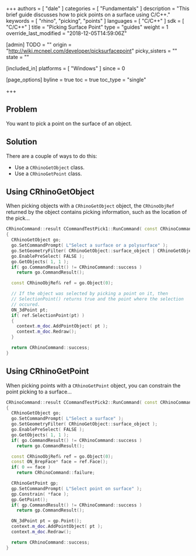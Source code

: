 +++
authors = [ "dale" ]
categories = [ "Fundamentals" ]
description = "This brief guide discusses how to pick points on a surface using C/C++."
keywords = [ "rhino", "picking", "points" ]
languages = [ "C/C++" ]
sdk = [ "C/C++" ]
title = "Picking Surface Point"
type = "guides"
weight = 1
override_last_modified = "2018-12-05T14:59:06Z"

[admin]
TODO = ""
origin = "http://wiki.mcneel.com/developer/picksurfacepoint"
picky_sisters = ""
state = ""

[included_in]
platforms = [ "Windows" ]
since = 0

[page_options]
byline = true
toc = true
toc_type = "single"

+++

 
## Problem

You want to pick a point on the surface of an object.

## Solution

There are a couple of ways to do this:

- Use a `CRhinoGetObject` class.
- Use a `CRhinoGetPoint` class.

## Using CRhinoGetObject

When picking objects with a `CRhinoGetObject` object, the `CRhinoObjRef` returned by the object contains picking information, such as the location of the pick...

```cpp
CRhinoCommand::result CCommandTestPick1::RunCommand( const CRhinoCommandContext& context )
{
  CRhinoGetObject go;
  go.SetCommandPrompt( L"Select a surface or a polysurface" );
  go.SetGeometryFilter( CRhinoGetObject::surface_object | CRhinoGetObject::polysrf_object );
  go.EnablePreSelect( FALSE );
  go.GetObjects( 1, 1 );
  if( go.CommandResult() != CRhinoCommand::success )
    return go.CommandResult();

  const CRhinoObjRef& ref = go.Object(0);

  // If the object was selected by picking a point on it, then
  // SelectionPoint() returns true and the point where the selection
  // occured.
  ON_3dPoint pt;
  if( ref.SelectionPoint(pt) )
  {
    context.m_doc.AddPointObject( pt );
    context.m_doc.Redraw();
  }

  return CRhinoCommand::success;
}
```

## Using CRhinoGetPoint

When picking points with a `CRhinoGetPoint` object, you can constrain the point picking to a surface...

```cpp
CRhinoCommand::result CCommandTestPick2::RunCommand( const CRhinoCommandContext& context )
{
  CRhinoGetObject go;
  go.SetCommandPrompt( L"Select a surface" );
  go.SetGeometryFilter( CRhinoGetObject::surface_object );
  go.EnablePreSelect( FALSE );
  go.GetObjects( 1, 1 );
  if( go.CommandResult() != CRhinoCommand::success )
    return go.CommandResult();

  const CRhinoObjRef& ref = go.Object(0);
  const ON_BrepFace* face = ref.Face();
  if( 0 == face )
    return CRhinoCommand::failure;

  CRhinoGetPoint gp;
  gp.SetCommandPrompt( L"Select point on surface" );
  gp.Constrain( *face );
  gp.GetPoint();
  if( gp.CommandResult() != CRhinoCommand::success )
    return gp.CommandResult();

  ON_3dPoint pt = gp.Point();
  context.m_doc.AddPointObject( pt );
  context.m_doc.Redraw();

  return CRhinoCommand::success;
}
```
